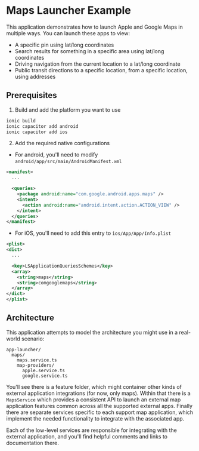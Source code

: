 # Maps Launcher Example

This application demonstrates how to launch Apple and Google Maps in multiple ways. You can launch these apps to view:

- A specific pin using lat/long coordinates
- Search results for something in a specific area using lat/long coordinates
- Driving navigation from the current location to a lat/long coordinate
- Public transit directions to a specific location, from a specific location, using addresses

## Prerequisites

1. Build and add the platform you want to use

```bash
ionic build
ionic capacitor add android
ionic capacitor add ios
```

2. Add the required native configurations

- For android, you'll need to modify `android/app/src/main/AndroidManifest.xml`

```xml
<manifest>
  ...

  <queries>
    <package android:name="com.google.android.apps.maps" />
    <intent>
      <action android:name="android.intent.action.ACTION_VIEW" />
    </intent>
  </queries>
</manifest>
```

- For iOS, you'll need to add this entry to `ios/App/App/Info.plist`

```xml
<plist>
<dict>
  ...

  <key>LSApplicationQueriesSchemes</key>
  <array>
    <string>maps</string>
    <string>comgooglemaps</string>
  </array>
</dict>
</plist>
```

## Architecture

This application attempts to model the architecture you might use in a real-world scenario:

```
app-launcher/
  maps/
    maps.service.ts
    map-providers/
      apple.service.ts
      google.service.ts
```

You'll see there is a feature folder, which might container other kinds of external application integrations (for now, only maps). Within that there is a `MapsService` which provides a consistent API to launch an external map application features common across all the supported external apps. Finally there are separate services specific to each support map application, which implement the needed functionality to integrate with the associated app.

Each of the low-level services are responsible for integrating with the external application, and you'll find helpful comments and links to documentation there.
